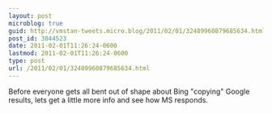 ```yaml
---
layout: post
microblog: true
guid: http://vmstan-tweets.micro.blog/2011/02/01/32489960879685634.html
post_id: 3044523
date: 2011-02-01T11:26:24-0600
lastmod: 2011-02-01T11:26:24-0600
type: post
url: /2011/02/01/32489960879685634.html
---
```

Before everyone gets all bent out of shape about Bing "copying" Google results, lets get a little more info and see how MS responds.
